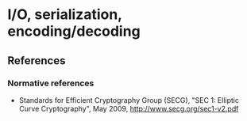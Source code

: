 # I/O, serialization, encoding/decoding

## References

### Normative references

- Standards for Efficient Cryptography Group (SECG),
  "SEC 1: Elliptic Curve Cryptography", May 2009,
  http://www.secg.org/sec1-v2.pdf
